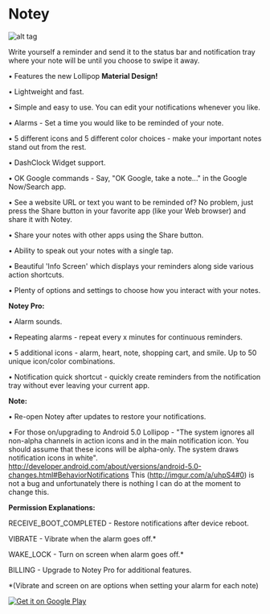 # Notey
![alt tag](https://cloud.githubusercontent.com/assets/5198078/6241824/0f47dee0-b6f2-11e4-9686-20265d7a9446.png)

Write yourself a reminder and send it to the status bar and notification tray where your note will be until you choose to swipe it away. 

 
 
• Features the new Lollipop <b>Material Design!</b> 

• Lightweight and fast.  

• Simple and easy to use.  You can edit your notifications whenever you like.  

• Alarms - Set a time you would like to be reminded of your note.

• 5 different icons and 5 different color choices - make your important notes stand out from the rest. 

• DashClock Widget support.

• OK Google commands -  Say, "OK Google, take a note..." in the Google Now/Search app.

• See a website URL or text you want to be reminded of? No problem, just press the Share button in your favorite app (like your Web browser) and share it with Notey.

• Share your notes with other apps using the Share button.

• Ability to speak out your notes with a single tap.

• Beautiful 'Info Screen' which displays your reminders along side various action shortcuts.

• Plenty of options and settings to choose how you interact with your notes.




<b>Notey Pro:</b>

• Alarm sounds.

• Repeating alarms - repeat every x minutes for continuous reminders.

• 5 additional icons - alarm, heart, note, shopping cart, and smile. Up to 50 unique icon/color combinations.

• Notification quick shortcut - quickly create reminders from the notification tray without ever leaving your current app.




<b>Note:</b>

• Re-open Notey after updates to restore your notifications.

• For those on/upgrading to Android 5.0 Lollipop - "The system ignores all non-alpha channels in action icons and in the main notification icon. You should assume that these icons will be alpha-only. The system draws notification icons in white".
http://developer.android.com/about/versions/android-5.0-changes.html#BehaviorNotifications
This (http://imgur.com/a/uhpS4#0) is not a bug and unfortunately there is nothing I can do at the moment to change this.



<b>Permission Explanations:</b>

RECEIVE_BOOT_COMPLETED - Restore notifications after device reboot.

VIBRATE - Vibrate when the alarm goes off.*  

WAKE_LOCK - Turn on screen when alarm goes off.*

BILLING - Upgrade to Notey Pro for additional features.

*(Vibrate and screen on are options when setting your alarm for each note)


<a href="https://play.google.com/store/apps/details?id=thomas.jonathan.notey">
  <img alt="Get it on Google Play"
       src="https://developer.android.com/images/brand/en_generic_rgb_wo_60.png" />
</a>
